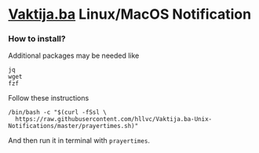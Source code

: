 # [Vaktija.ba](https://vaktija.ba) Linux/MacOS Notification

### How to install?

Additional packages may be needed like
```
jq
wget
fzf
```

Follow these instructions
```
/bin/bash -c "$(curl -fSsl \
  https://raw.githubusercontent.com/hllvc/Vaktija.ba-Unix-Notifications/master/prayertimes.sh)"
```

And then run it in terminal with `prayertimes`.
